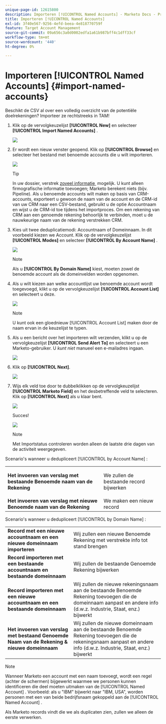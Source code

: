 ```yaml
---
unique-page-id: 12615800
description: Importeren [!UICONTROL Named Accounts] - Marketo Docs - Productdocumentatie
title: Importeren [!UICONTROL Named Accounts]
exl-id: 3f40e567-9256-4efd-beea-4e818770759f
feature: Target Account Management
source-git-commit: 09a656c3a0d0002edfa1a61b987bff4c1dff33cf
workflow-type: tm+mt
source-wordcount: '440'
ht-degree: 0%

---
```


# Importeren [!UICONTROL Named Accounts] {#import-named-accounts}

Beschikt de CSV al over een volledig overzicht van de potentiële doelrekeningen? Importeer ze rechtstreeks in TAM!

1. Klik op de vervolgkeuzelijst **[!UICONTROL New]** en selecteer **[!UICONTROL Import Named Accounts]** .

   ![](assets/inaone.png)

1. Er wordt een nieuw venster geopend. Klik op **[!UICONTROL Browse]** en selecteer het bestand met benoemde accounts die u wilt importeren.

   ![](assets/inatwo.png)

   >[!TIP]
   >
   >In uw dossier, verstrek [&#x200B; zoveel informatie &#x200B;](/help/marketo/product-docs/target-account-management/target/named-accounts/named-account-overview.md#named-account-attributes) mogelijk. U kunt alleen firmografische informatie toevoegen; Marketo berekent niets (bijv. Pipeline). Als u benoemde accounts wilt maken op basis van CRM-accounts, exporteert u gewoon de naam van de account en de CRM-id van uw CRM naar een CSV-bestand, gebruikt u de optie Accountnaam en wijst u de CRM-id toe tijdens het importproces. Om een rekening van CRM aan een genoemde rekening behoorlijk te verbinden, moet u de nauwkeurige naam van de rekening verstrekken CRM.

1. Kies uit twee deduplicatiemodi: Accountnaam of Domeinnaam. In dit voorbeeld kiezen we Account. Klik op de vervolgkeuzelijst **[!UICONTROL Modes]** en selecteer **[!UICONTROL By Account Name]** .

   ![](assets/inathree.png)

   >[!NOTE]
   >
   >Als u **[!UICONTROL By Domain Name]** kiest, moeten zowel de benoemde account als de domeinvelden worden opgenomen.

1. Als u wilt kiezen aan welke accountlijst uw benoemde account wordt toegevoegd, klikt u op de vervolgkeuzelijst **[!UICONTROL Account List]** en selecteert u deze.

   ![](assets/inafour.png)

   >[!NOTE]
   >
   >U kunt ook een gloednieuw [!UICONTROL Account List] maken door de naam ervan in de keuzelijst te typen.

1. Als u een bericht over het importeren wilt verzenden, klikt u op de vervolgkeuzelijst **[!UICONTROL Send Alert To]** en selecteert u een Marketo-gebruiker. U _kunt niet_ manueel een e-mailadres ingaan.

   ![](assets/inafive-2.png)

1. Klik op **[!UICONTROL Next]**.

   ![](assets/inasix-2.png)

1. Wijs elk veld toe door te dubbelklikken op de vervolgkeuzelijst **[!UICONTROL Marketo Field]** en het desbetreffende veld te selecteren. Klik op **[!UICONTROL Next]** als u klaar bent.

   ![](assets/inaseven.png)

   Succes!

   ![](assets/inanine.png)

   >[!NOTE]
   >
   >Met Importstatus controleren worden alleen de laatste drie dagen van de activiteit weergegeven.

Scenario&#39;s wanneer u dedupliceert [!UICONTROL by Account Name] :

<table>
 <tbody>
  <tr>
   <td><strong>Het invoeren van verslag met bestaande <span class="uicontrol"> Benoemde naam van de Rekening </span></strong></td>
   <td><p>We zullen de bestaande record bijwerken</p></td>
  </tr>
  <tr>
   <td><strong>Het invoeren van verslag met nieuwe <span class="uicontrol"> Benoemde naam van de Rekening </span></strong></td>
   <td>We maken een nieuw record</td>
  </tr>
 </tbody>
</table>

Scenario&#39;s wanneer u dedupliceert [!UICONTROL by Domain Name] :

<table>
 <tbody>
  <tr>
   <td><strong>Record met een nieuwe accountnaam en een nieuwe domeinnaam importeren</strong></td>
   <td>Wij zullen een nieuwe <span class="uicontrol"> Benoemde Rekening </span> met verstrekte info tot stand brengen</td>
  </tr>
  <tr>
   <td><strong>Record importeren met een bestaande accountnaam en bestaande domeinnaam</strong></td>
   <td>Wij zullen de bestaande <span class="uicontrol"> Genoemde Rekening </span> bijwerken</td>
  </tr>
   <tr>
   <td><strong>Record importeren met een nieuwe accountnaam en een bestaande domeinnaam</strong></td>
   <td>Wij zullen de nieuwe rekeningsnaam aan de bestaande <span class="uicontrol"> Benoemde Rekening </span> toevoegen die de domeinnaam aanpast en andere info (d.w.z. Industrie, Staat, enz.) bijwerkt</td>
  </tr>
  <tr>
   <td><strong>Het invoeren van verslag met bestaand <span class="uicontrol"> Genoemde Naam van de Rekening </span> &amp; nieuwe domeinnaam</strong></td>
   <td>Wij zullen de nieuwe domeinnaam aan de bestaande <span class="uicontrol"> Benoemde Rekening </span> toevoegen die de rekeningsnaam aanpast en andere info (d.w.z. Industrie, Staat, enz.) bijwerkt</td>
  </tr>
 </tbody>
</table>

>[!NOTE]
>
>Wanneer Marketo een account met een naam toevoegt, wordt een regel (achter de schermen) bijgewerkt waarmee we personen kunnen identificeren die deel moeten uitmaken van de [!UICONTROL Named Account] . Voorbeeld: als u &quot;IBM&quot; bijwerkt naar &quot;IBM, USA&quot;, worden personen met een van beide bedrijfsnaam gekoppeld aan de [!UICONTROL Named Account] .

Als Marketo records vindt die we als duplicaten zien, zullen we alleen de eerste verwerken.
